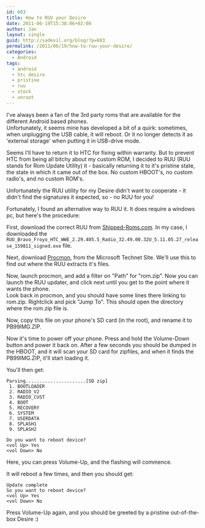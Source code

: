 ```yaml
---
id: 683
title: How to RUU your Desire
date: 2011-06-19T15:38:06+02:00
author: Jan
layout: single
guid: http://sadevil.org/blog/?p=683
permalink: /2011/06/19/how-to-ruu-your-desire/
categories:
  - Android
tags:
  - android
  - htc desire
  - pristine
  - ruu
  - stock
  - unroot
---
```

I've always been a fan of the 3rd party roms that are available for the different Android based phones.  
Unfortunately, it seems mine has developed a bit of a quirk: sometimes, when unplugging the USB cable, it will reboot. Or it no longer detects it as 'external storage' when putting it in USB-drive mode.

Seems I'll have to return it to HTC for fixing within warranty. But to prevent HTC from being all bitchy about my custom ROM, I decided to RUU (RUU stands for Rom Update Utility) it - basically returning it to it's pristine state, the state in which it came out of the box. No custom HBOOT's, no custom radio's, and no custom ROM's.

Unfortunately the RUU utility for my Desire didn't want to cooperate - it didn't find the signatures it expected, so - no RUU for you!

Fortunately, I found an alternative way to RUU it. It does require a windows pc, but here's the procedure:

First, download the correct RUU from [Shipped-Roms.com](http://shipped-roms.com/index.php?category=android). In my case, I downloaded the `RUU_Bravo_Froyo_HTC_WWE_2.29.405.5_Radio_32.49.00.32U_5.11.05.27_release_159811_signed.exe` file. 

Next, download [Procmon](http://technet.microsoft.com/en-us/sysinternals/bb896645), from the Microsoft Technet Site. We'll use this to find out where the RUU extracts it's files.

Now, launch procmon, and add a filter on "Path" for "rom.zip". Now you can launch the RUU updater, and click next until you get to the point where it wants the phone.  
Look back in procmon, and you should have some lines there linking to rom.zip. Rightclick and pick "Jump To". This should open the directory where the rom.zip file is.

Now, copy this file on your phone's SD card (in the root), and rename it to PB99IMG.ZIP.

Now it's time to power off your phone. Press and hold the Volume-Down button and power it back on. After a few seconds you should be dumped in the HBOOT, and it will scan your SD card for zipfiles, and when it finds the PB99IMG.ZIP, it'll start loading it. 

You'll then get:

```
Parsing......................[SD zip]
 1. BOOTLOADER
 2. RADIO_V2
 3. RADIO_CUST
 4. BOOT
 5. RECOVERY
 6. SYSTEM
 7. USERDATA
 8. SPLASH1
 9. SPLASH2

Do you want to reboot device?
<vol Up> Yes
<vol Down> No
```

Here, you can press Volume-Up, and the flashing will commence.

It will reboot a few times, and then you should get:

```
Update complete
So you want to reboot device?
<vol Up> Yes
<vol Down> No
```

Press Volume-Up again, and you should be greeted by a pristine out-of-the-box Desire :)